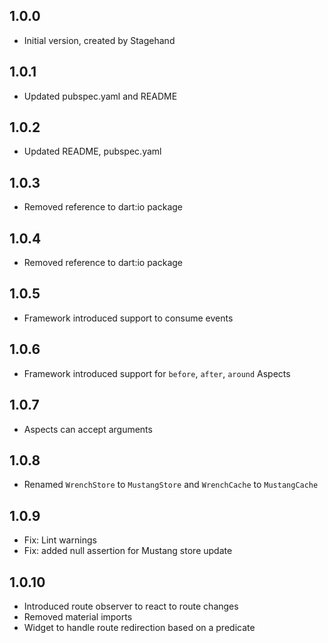 ## 1.0.0

- Initial version, created by Stagehand

## 1.0.1

- Updated pubspec.yaml and README

## 1.0.2
- Updated README, pubspec.yaml

## 1.0.3
- Removed reference to dart:io package

## 1.0.4
- Removed reference to dart:io package

## 1.0.5
- Framework introduced support to consume events

## 1.0.6
- Framework introduced support for `before`, `after`, `around` Aspects

## 1.0.7
- Aspects can accept arguments

## 1.0.8
- Renamed `WrenchStore` to `MustangStore` and `WrenchCache` to `MustangCache`

## 1.0.9
- Fix: Lint warnings
- Fix: added null assertion for Mustang store update

## 1.0.10
- Introduced route observer to react to route changes
- Removed material imports
- Widget to handle route redirection based on a predicate
